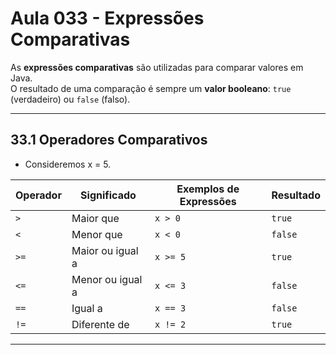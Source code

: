 # Aula 033 - Expressões Comparativas

As **expressões comparativas** são utilizadas para comparar valores em Java.  
O resultado de uma comparação é sempre um **valor booleano**: `true` (verdadeiro) ou `false` (falso).

---

## 33.1 Operadores Comparativos

- Consideremos x = 5.

| Operador | Significado            | Exemplos de Expressões | Resultado |
|----------|------------------------|------------------------|-----------|
| `>`      | Maior que              | `x > 0`                | `true`    |
| `<`      | Menor que              | `x < 0`                | `false`   |
| `>=`     | Maior ou igual a       | `x >= 5`               | `true`    |
| `<=`     | Menor ou igual a       | `x <= 3`               | `false`   |
| `==`     | Igual a                | `x == 3`               | `false`   |
| `!=`     | Diferente de           | `x != 2`               | `true`    |

---
